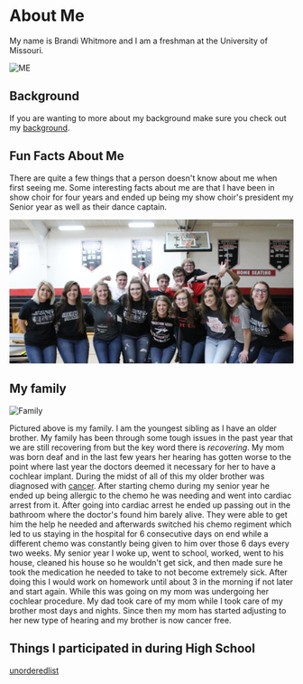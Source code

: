 # About Me
My name is Brandi Whitmore and I am a freshman at the University of Missouri.  
  
![ME](https://media-exp1.licdn.com/dms/image/C4E03AQFI4ajFJuXpGw/profile-displayphoto-shrink_200_200/0?e=1593648000&v=beta&t=QAsvzn5-SJbKTYBdvlOPOJ4SFXQPqW4l1KWf2pBT27A)
## Background
If you are wanting to more about my background make sure you check out my [background](Background.md). 
## Fun Facts About Me
There are quite a few things that a person doesn't know about me when first seeing me. Some interesting facts about me are that I have been in show choir for four years and ended up being my show choir's president my Senior year as well as their dance captain.  
  
![showchoir](Showchoir.png)
## My family
![Family](https://d2g8igdw686xgo.cloudfront.net/37656680_15522470615802_r.jpeg)
  
Pictured above is my family. I am the youngest sibling as I have an older brother. My family has been through some tough issues in the past year that we are still recovering from but the key word there is _recovering_. My mom was born deaf and in the last few years her hearing has gotten worse to the point where last year the doctors deemed it necessary for her to have a cochlear implant. During the midst of all of this my older brother was diagnosed with [cancer](https://www.cancer.gov/about-cancer/understanding/what-is-cancer). After starting chemo during my senior year he ended up being allergic to the chemo he was needing and went into cardiac arrest from it. After going into cardiac arrest he ended up passing out in the bathroom where the doctor's found him barely alive. They were able to get him the help he needed and afterwards switched his chemo regiment which led to us staying in the hospital for 6 consecutive days on end while a different chemo was constantly being given to him over those 6 days every two weeks. My senior year I woke up, went to school, worked, went to his house, cleaned his house so he wouldn't get sick, and then made sure he took the medication he needed to take to not become extremely sick. After doing this I would work on homework until about 3 in the morning if not later and start again. While this was going on my mom was undergoing her cochlear procedure. My dad took care of my mom while I took care of my brother most days and nights. Since then my mom has started adjusting to her new type of hearing and my brother is now cancer free.
## Things I participated in during High School
[unorderedlist](extracorriculars.md)

